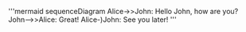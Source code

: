 '''mermaid
sequenceDiagram
    Alice->>John: Hello John, how are you?
    John-->>Alice: Great!
    Alice-)John: See you later!
'''
